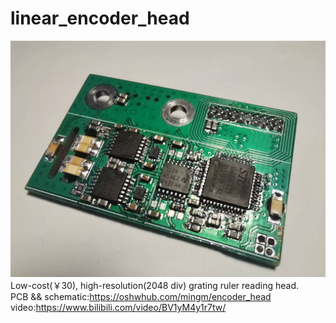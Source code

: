 # linear_encoder_head
![pic](https://github.com/ming-orz/linear_encoder_head/blob/main/picture.jpg)\
Low-cost(￥30), high-resolution(2048 div) grating ruler reading head.\
PCB && schematic:https://oshwhub.com/mingm/encoder_head \
video:https://www.bilibili.com/video/BV1yM4y1r7tw/

